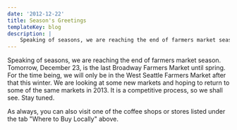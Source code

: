 ```yaml
---
date: '2012-12-22'
title: Season's Greetings
templateKey: blog
description: |
    Speaking of seasons, we are reaching the end of farmers market season.
---
```

Speaking of seasons, we are reaching the end of farmers market season.  Tomorrow, December 23, is the last Broadway Farmers Market until spring.  For the time being, we will only be in the West Seattle Farmers Market after that this winter.  We are looking at some new markets and hoping to return to some of the same markets in 2013.  It is a competitive process, so we shall see.  Stay tuned.

As always, you can also visit one of the coffee shops or stores listed under the tab "Where to Buy Locally" above.
